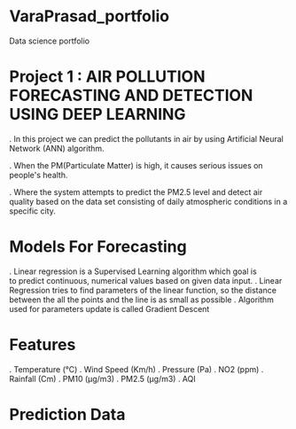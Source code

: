 # VaraPrasad_portfolio
Data science portfolio

# Project 1 : AIR POLLUTION FORECASTING AND DETECTION USING DEEP LEARNING 
. In this project we can predict the pollutants in air by using Artificial Neural Network (ANN) algorithm.

. When the PM(Particulate Matter) is high, it causes serious issues on people's health. 

. Where the system attempts to predict the PM2.5 level and detect air quality based on the data set consisting of daily atmospheric conditions in a specific city.

# Models For Forecasting

. Linear regression is a Supervised Learning algorithm which goal is to predict continuous, numerical values based on given data input.
. Linear Regression tries to find parameters of the linear function, so the distance between the all the points and the line is as small as possible
. Algorithm used for parameters update is called Gradient Descent
# Features
. Temperature (°C)
. Wind Speed (Km/h)
. Pressure (Pa)
. NO2 (ppm)
. Rainfall (Cm)
. PM10 (μg/m3)
. PM2.5 (μg/m3)
. AQI
# Prediction Data



